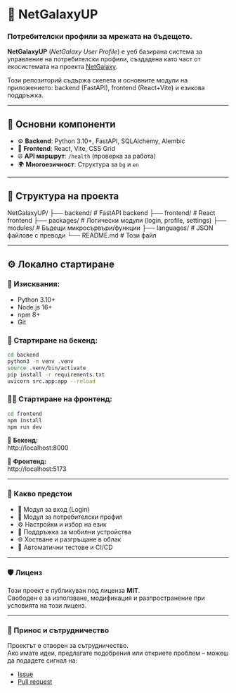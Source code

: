 # 🌌 NetGalaxyUP 
### Потребителски профили за мрежата на бъдещето.

**NetGalaxyUP** (*NetGalaxy User Profile*) е уеб базирана система за управление на потребителски профили, създадена като част от екосистемата на проекта [NetGalaxy](https://netgalaxy.org).

Този репозиторий съдържа скелета и основните модули на приложението: backend (FastAPI), frontend (React+Vite) и езикова поддръжка.

---

## 🧱 Основни компоненти

- ⚙️ **Backend**: Python 3.10+, FastAPI, SQLAlchemy, Alembic  
- 🎨 **Frontend**: React, Vite, CSS Grid  
- 🌐 **API маршрут**: `/health` (проверка за работа)  
- 🌍 **Многоезичност**: Структура за `bg` и `en`  

---

## 📂 Структура на проекта

NetGalaxyUP/
├── backend/ # FastAPI backend
├── frontend/ # React frontend
├── packages/ # Логически модули (login, profile, settings)
├── modules/ # Бъдещи микросървъри/функции
├── languages/ # JSON файлове с преводи
└── README.md # Този файл

---

## ⚙️ Локално стартиране

### 🔧 Изисквания:
- Python 3.10+  
- Node.js 16+  
- npm 8+  
- Git

### 🐍 Стартиране на бекенд:
```bash
cd backend
python3 -m venv .venv
source .venv/bin/activate
pip install -r requirements.txt
uvicorn src.app:app --reload
```

### 🧑‍🎨 Стартиране на фронтенд:
```bash
cd frontend
npm install
npm run dev
```

📡 **Бекенд:**  
http://localhost:8000

🎨 **Фронтенд:**  
http://localhost:5173

---

### 🚀 Какво предстои

- 🔐 Модул за вход (Login)  
- 👤 Модул за потребителски профил  
- ⚙️ Настройки и избор на език  
- 📱 Поддръжка за мобилни устройства  
- 🌐 Хостване и разгръщане в облак  
- 🧪 Автоматични тестове и CI/CD

---

### 🛡️ Лиценз

Този проект е публикуван под лиценза **MIT**.  
Свободен е за използване, модификация и разпространение при условията на този лиценз.

---

### 🤝 Принос и сътрудничество

Проектът е отворен за сътрудничество.  
Ако имате идеи, предлагате подобрения или откриете проблем – можеш да подадете сигнал на:

- [Issue](https://github.com/NetGalaxySoft/NetGalaxyUP/issues)  
- [Pull request](https://github.com/NetGalaxySoft/NetGalaxyUP/pulls)

